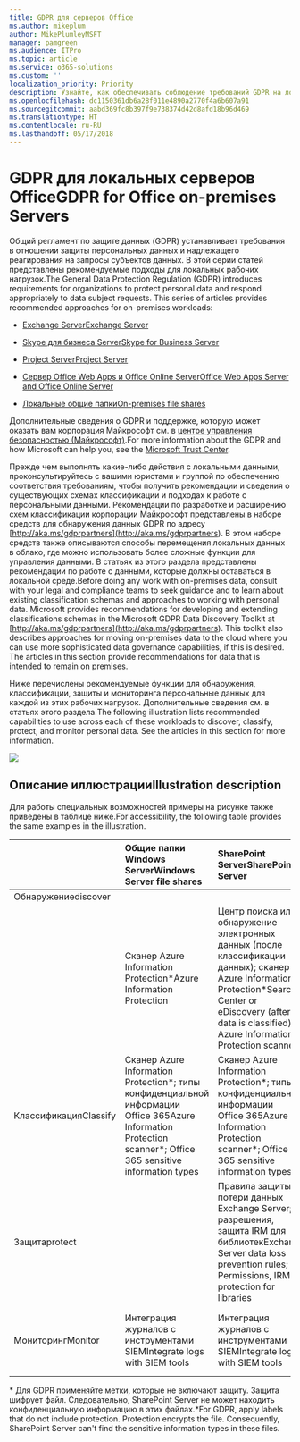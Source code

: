 ```yaml
---
title: GDPR для серверов Office
ms.author: mikeplum
author: MikePlumleyMSFT
manager: pamgreen
ms.audience: ITPro
ms.topic: article
ms.service: o365-solutions
ms.custom: ''
localization_priority: Priority
description: Узнайте, как обеспечивать соблюдение требований GDPR на локальных серверах Office.
ms.openlocfilehash: dc1150361db6a28f011e4890a2770f4a6b607a91
ms.sourcegitcommit: aabd369fc8b397f9e738374d42d8afd18b96d469
ms.translationtype: HT
ms.contentlocale: ru-RU
ms.lasthandoff: 05/17/2018
---
```

# <a name="gdpr-for-office-on-premises-servers"></a><span data-ttu-id="d3777-103">GDPR для локальных серверов Office</span><span class="sxs-lookup"><span data-stu-id="d3777-103">GDPR for Office on-premises Servers</span></span>

<span data-ttu-id="d3777-p101">Общий регламент по защите данных (GDPR) устанавливает требования в отношении защиты персональных данных и надлежащего реагирования на запросы субъектов данных. В этой серии статей представлены рекомендуемые подходы для локальных рабочих нагрузок.</span><span class="sxs-lookup"><span data-stu-id="d3777-p101">The General Data Protection Regulation (GDPR) introduces requirements for organizations to protect personal data and respond appropriately to data subject requests. This series of articles provides recommended approaches for on-premises workloads:</span></span>

-   [<span data-ttu-id="d3777-106">Exchange Server</span><span class="sxs-lookup"><span data-stu-id="d3777-106">Exchange Server</span></span>](gdpr-for-exchange-server.md)

-   [<span data-ttu-id="d3777-107">Skype для бизнеса Server</span><span class="sxs-lookup"><span data-stu-id="d3777-107">Skype for Business Server</span></span>](gdpr-for-skype-for-business-server.md)

-   [<span data-ttu-id="d3777-108">Project Server</span><span class="sxs-lookup"><span data-stu-id="d3777-108">Project Server</span></span>](gdpr-for-project-server.md)

-   [<span data-ttu-id="d3777-109">Сервер Office Web Apps и Office Online Server</span><span class="sxs-lookup"><span data-stu-id="d3777-109">Office Web Apps Server and Office Online Server</span></span>](gdpr-for-office-online-server.md)

-   [<span data-ttu-id="d3777-110">Локальные общие папки</span><span class="sxs-lookup"><span data-stu-id="d3777-110">On-premises file shares</span></span>](gdpr-for-on-premises-file-shares.md)

<span data-ttu-id="d3777-111">Дополнительные сведения о GDPR и поддержке, которую может оказать вам корпорация Майкрософт см. в [центре управления безопасностью (Майкрософт)](https://www.microsoft.com/ru-RU/TrustCenter/Privacy/gdpr/default.aspx).</span><span class="sxs-lookup"><span data-stu-id="d3777-111">For more information about the GDPR and how Microsoft can help you, see the [Microsoft Trust Center](https://www.microsoft.com/ru-RU/TrustCenter/Privacy/gdpr/default.aspx).</span></span>

<span data-ttu-id="d3777-p102">Прежде чем выполнять какие-либо действия с локальными данными, проконсультируйтесь с вашими юристами и группой по обеспечению соответствия требованиям, чтобы получить рекомендации и сведения о существующих схемах классификации и подходах к работе с персональными данными. Рекомендации по разработке и расширению схем классификации корпорации Майкрософт представлены в наборе средств для обнаружения данных GDPR по адресу [http://aka.ms/gdprpartners](<http://aka.ms/gdprpartners>). В этом наборе средств также описываются способы перемещения локальных данных в облако, где можно использовать более сложные функции для управления данными. В статьях из этого раздела представлены рекомендации по работе с данными, которые должны оставаться в локальной среде.</span><span class="sxs-lookup"><span data-stu-id="d3777-p102">Before doing any work with on-premises data, consult with your legal and compliance teams to seek guidance and to learn about existing classification schemas and approaches to working with personal data. Microsoft provides recommendations for developing and extending classifications schemas in the Microsoft GDPR Data Discovery Toolkit at [http://aka.ms/gdprpartners](<http://aka.ms/gdprpartners>). This toolkit also describes approaches for moving on-premises data to the cloud where you can use more sophisticated data governance capabilities, if this is desired. The articles in this section provide recommendations for data that is intended to remain on premises.</span></span>

<span data-ttu-id="d3777-p103">Ниже перечислены рекомендуемые функции для обнаружения, классификации, защиты и мониторинга персональные данных для каждой из этих рабочих нагрузок. Дополнительные сведения см. в статьях этого раздела.</span><span class="sxs-lookup"><span data-stu-id="d3777-p103">The following illustration lists recommended capabilities to use across each of these workloads to discover, classify, protect, and monitor personal data. See the articles in this section for more information.</span></span>

![](media/gdpr-for-office-servers_image1.png)

## <a name="illustration-description"></a><span data-ttu-id="d3777-118">Описание иллюстрации</span><span class="sxs-lookup"><span data-stu-id="d3777-118">Illustration description</span></span>

<span data-ttu-id="d3777-119">Для работы специальных возможностей примеры на рисунке также приведены в таблице ниже.</span><span class="sxs-lookup"><span data-stu-id="d3777-119">For accessibility, the following table provides the same examples in the illustration.</span></span>

|             |<span data-ttu-id="d3777-120">Общие папки Windows Server</span><span class="sxs-lookup"><span data-stu-id="d3777-120">Windows Server file shares</span></span>|<span data-ttu-id="d3777-121">SharePoint Server</span><span class="sxs-lookup"><span data-stu-id="d3777-121">SharePoint Server</span></span>|<span data-ttu-id="d3777-122">Exchange Server</span><span class="sxs-lookup"><span data-stu-id="d3777-122">Exchange Server</span></span>|<span data-ttu-id="d3777-123">Skype для бизнеса</span><span class="sxs-lookup"><span data-stu-id="d3777-123">Skype for Business</span></span>|<span data-ttu-id="d3777-124">Project Server</span><span class="sxs-lookup"><span data-stu-id="d3777-124">Project Server</span></span>|
|:------------|:-------------------------|:----------------|:--------------|:-----------------|:-------------|
|<span data-ttu-id="d3777-125">Обнаружение</span><span class="sxs-lookup"><span data-stu-id="d3777-125">discover
</span></span>|<span data-ttu-id="d3777-126">Сканер Azure Information Protection\*</span><span class="sxs-lookup"><span data-stu-id="d3777-126">Azure Information Protection</span></span>|<span data-ttu-id="d3777-127">Центр поиска или обнаружение электронных данных (после классификации данных); сканер Azure Information Protection\*</span><span class="sxs-lookup"><span data-stu-id="d3777-127">Search Center or eDiscovery (after data is classified); Azure Information Protection scanner\*</span></span>|<span data-ttu-id="d3777-128">Портал обнаружения электронных данных Exchange</span><span class="sxs-lookup"><span data-stu-id="d3777-128">Exchange eDiscovery Portal</span></span>|<span data-ttu-id="d3777-129">Портал обнаружения электронных данных Exchange</span><span class="sxs-lookup"><span data-stu-id="d3777-129">Exchange eDiscovery portal</span></span>|<span data-ttu-id="d3777-130">Скрипты SQL для обнаружения и экспорта</span><span class="sxs-lookup"><span data-stu-id="d3777-130">SQL scripts for discovery and exporting</span></span>|
|<span data-ttu-id="d3777-131">Классификация</span><span class="sxs-lookup"><span data-stu-id="d3777-131">Classify</span></span>|<span data-ttu-id="d3777-132">Сканер Azure Information Protection\*; типы конфиденциальной информации Office 365</span><span class="sxs-lookup"><span data-stu-id="d3777-132">Azure Information Protection scanner\*; Office 365 sensitive information types</span></span>|<span data-ttu-id="d3777-133">Сканер Azure Information Protection\*; типы конфиденциальной информации Office 365</span><span class="sxs-lookup"><span data-stu-id="d3777-133">Azure Information Protection scanner\*; Office 365 sensitive information types</span></span>|<span data-ttu-id="d3777-134">Теги и политики хранения Exchange</span><span class="sxs-lookup"><span data-stu-id="d3777-134">Exchange retention tags and retention policies</span></span>|<span data-ttu-id="d3777-135">Теги и политики хранения Exchange</span><span class="sxs-lookup"><span data-stu-id="d3777-135">Exchange retention tags and retention policies</span></span>||
|<span data-ttu-id="d3777-136">Защита</span><span class="sxs-lookup"><span data-stu-id="d3777-136">protect</span></span>||<span data-ttu-id="d3777-137">Правила защиты от потери данных Exchange Server; разрешения, защита IRM для библиотек</span><span class="sxs-lookup"><span data-stu-id="d3777-137">Exchange Server data loss prevention rules; Permissions, IRM-protection for libraries</span></span>|<span data-ttu-id="d3777-138">Правила защиты от потери данных Exchange Server; интеграция IRM с Exchange Server</span><span class="sxs-lookup"><span data-stu-id="d3777-138">Exchange Server data loss prevention rules; IRM integration with Exchange Server</span></span>|||
|<span data-ttu-id="d3777-139">Мониторинг</span><span class="sxs-lookup"><span data-stu-id="d3777-139">Monitor</span></span>|<span data-ttu-id="d3777-140">Интеграция журналов с инструментами SIEM</span><span class="sxs-lookup"><span data-stu-id="d3777-140">Integrate logs with SIEM tools</span></span>|<span data-ttu-id="d3777-141">Интеграция журналов с инструментами SIEM</span><span class="sxs-lookup"><span data-stu-id="d3777-141">Integrate logs with SIEM tools</span></span>|<span data-ttu-id="d3777-142">Интеграция журналов с инструментами SIEM</span><span class="sxs-lookup"><span data-stu-id="d3777-142">Integrate logs with SIEM tools</span></span>|<span data-ttu-id="d3777-143">Интеграция журналов с инструментами SIEM</span><span class="sxs-lookup"><span data-stu-id="d3777-143">Integrate logs with SIEM tools</span></span>|<span data-ttu-id="d3777-144">Интеграция журналов с инструментами SIEM</span><span class="sxs-lookup"><span data-stu-id="d3777-144">Integrate logs with SIEM tools</span></span>|

<span data-ttu-id="d3777-p104">\* Для GDPR применяйте метки, которые не включают защиту. Защита шифрует файл. Следовательно, SharePoint Server не может находить конфиденциальную информацию в этих файлах.</span><span class="sxs-lookup"><span data-stu-id="d3777-p104">\*For GDPR, apply labels that do not include protection. Protection encrypts the file. Consequently, SharePoint Server can't find the sensitive information types in these files.</span></span>
